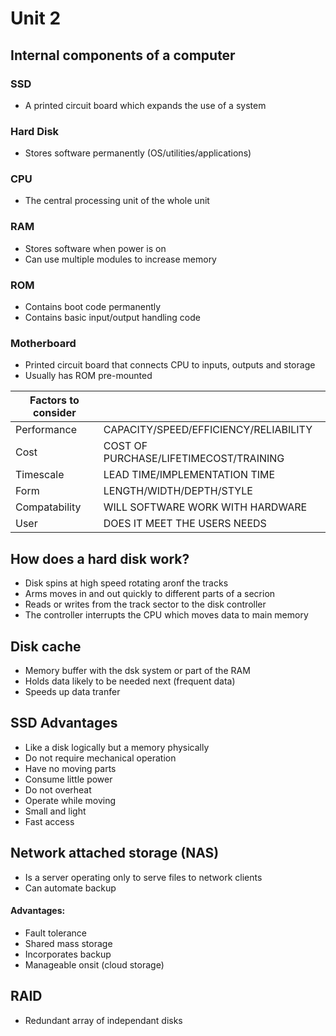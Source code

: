 # Unit 2

## Internal components of a computer

### SSD
- A printed circuit board which expands the use of a system

### Hard Disk
- Stores software permanently (OS/utilities/applications)

### CPU
- The central processing unit of the whole unit

### RAM
- Stores software when power is on
- Can use multiple modules to increase memory

### ROM
- Contains boot code permanently
- Contains basic input/output handling code

### Motherboard
- Printed circuit board that connects CPU to inputs, outputs and storage
- Usually has ROM pre-mounted

| Factors to consider |                                        |
| ------------------- | -------------------------------------- |
| Performance         | CAPACITY/SPEED/EFFICIENCY/RELIABILITY  |
| Cost                | COST OF PURCHASE/LIFETIMECOST/TRAINING |
| Timescale           | LEAD TIME/IMPLEMENTATION TIME          |
| Form                | LENGTH/WIDTH/DEPTH/STYLE               |
| Compatability       | WILL SOFTWARE WORK WITH HARDWARE       |
| User                | DOES IT MEET THE USERS NEEDS           |

## How does a hard disk work?
- Disk spins at high speed rotating aronf the tracks
- Arms moves in and out quickly to different parts of a secrion
- Reads or writes from the track sector to the disk controller
- The controller interrupts the CPU which moves data to main memory

## Disk cache
- Memory buffer with the dsk system or part of the RAM
- Holds data likely to be needed next (frequent data)
- Speeds up data tranfer

## SSD **Advantages**
- Like a disk logically but a memory physically
- Do not require mechanical operation
- Have no moving parts
- Consume little power
- Do not overheat
- Operate while moving
- Small and light
- Fast access

## Network attached storage (NAS)
- Is a server operating only to serve files to network clients
- Can automate backup

#### Advantages:
- Fault tolerance
- Shared mass storage
- Incorporates backup
- Manageable onsit (cloud storage)

## RAID
- Redundant array of independant disks
